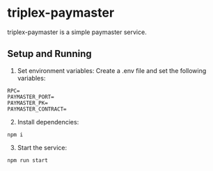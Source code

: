 # triplex-paymaster

triplex-paymaster is a simple paymaster service.

## Setup and Running

1. Set environment variables:
   Create a .env file and set the following variables:

```
RPC=
PAYMASTER_PORT=
PAYMASTER_PK=
PAYMASTER_CONTRACT=
```

2. Install dependencies:

```
npm i
```

3. Start the service:

```
npm run start
```

